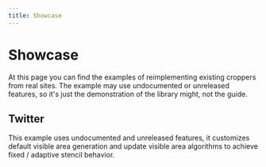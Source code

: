 ```yaml
---
title: Showcase
---
```



# Showcase

At this page you can find the examples of reimplementing existing croppers from real sites. The example
may use undocumented or unreleased features, so it's just the demonstration of the library might, not the 
guide.

## Twitter

This example uses undocumented and unreleased features, it customizes default visible area generation and update visible area algorithms 
to achieve fixed / adaptive stencil behavior.

<twitter-example></twitter-example>

